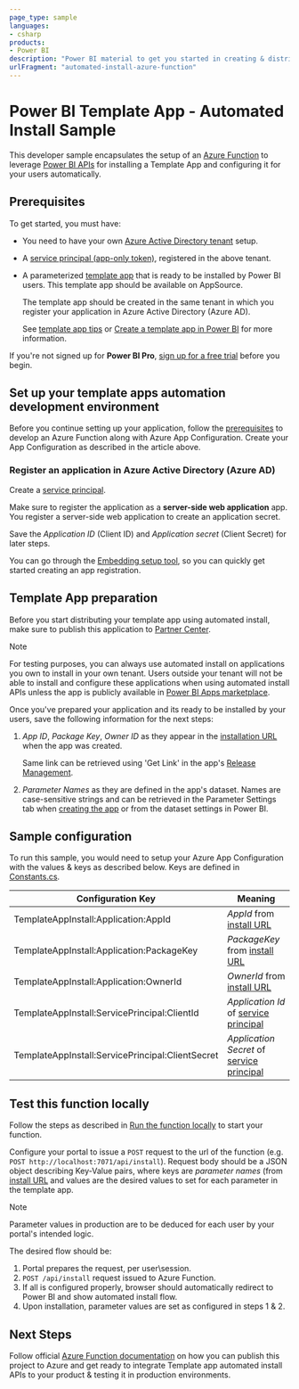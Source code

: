 ```yaml
---
page_type: sample
languages:
- csharp
products:
- Power BI
description: "Power BI material to get you started in creating & distributing template apps"
urlFragment: "automated-install-azure-function"
---
```


# Power BI Template App - Automated Install Sample

This developer sample encapsulates the setup of an [Azure Function](https://docs.microsoft.com/en-us/azure/azure-functions/functions-overview) to leverage [Power BI APIs](https://docs.microsoft.com/en-us/rest/api/power-bi/) for installing a Template App and configuring it for your users automatically.

## Prerequisites
To get started, you must have:

* You need to have your own [Azure Active Directory tenant](https://docs.microsoft.com/en-us/power-bi/developer/embedded/create-an-azure-active-directory-tenant) setup.
* A [service principal (app-only token)](https://docs.microsoft.com/en-us/power-bi/developer/embedded/embed-service-principal), registered in the above tenant.
* A parameterized [template app](https://docs.microsoft.com/en-us/power-bi/connect-data/service-template-apps-overview) that is ready to be installed by Power BI users. This template app should be available on AppSource.

    The template app should be created in the same tenant in which you register your application in Azure Active Directory (Azure AD).

    See [template app tips](https://docs.microsoft.com/en-us/power-bi/connect-data/service-template-apps-tips.md) or [Create a template app in Power BI](https://docs.microsoft.com/en-us/power-bi/connect-data/service-template-apps-create) for more information.

If you're not signed up for **Power BI Pro**, [sign up for a free trial](https://powerbi.microsoft.com/pricing/) before you begin.

## Set up your template apps automation development environment

Before you continue setting up your application, follow the [prerequisites](https://docs.microsoft.com/en-us/azure/azure-app-configuration/quickstart-azure-functions-csharp) to develop an Azure Function along with Azure App Configuration. Create your App Configuration as described in the article above.

### Register an application in Azure Active Directory (Azure AD)

Create a [service principal](https://docs.microsoft.com/en-us/power-bi/developer/embedded/embed-service-principal).

Make sure to register the application as a **server-side web application** app. You register a server-side web application to create an application secret.

Save the *Application ID* (Client ID) and *Application secret* (Client Secret) for later steps.

You can go through the [Embedding setup tool](https://aka.ms/embedsetup/AppOwnsData), so you can quickly get started creating an app registration.

## Template App preparation

Before you start distributing your template app using automated install, make sure to publish this application to [Partner Center](https://docs.microsoft.com/en-us/azure/marketplace/partner-center-portal/create-power-bi-app-offer).

> [!Note]
> For testing purposes, you can always use automated install on applications you own to install in your own tenant. Users outside your tenant will not be able to install and configure these applications when using automated install APIs unless the app is publicly available in [Power BI Apps marketplace](https://app.powerbi.com/getdata/services).

Once you've prepared your application and its ready to be installed by your users, save the following information for the next steps:

1. *App ID*, *Package Key*, *Owner ID* as they appear in the [installation URL](https://docs.microsoft.com/en-us/power-bi/connect-data/service-template-apps-create) when the app was created.

    Same link can be retrieved using 'Get Link' in the app's [Release Management](https://docs.microsoft.com/en-us/power-bi/connect-data/service-template-apps-create#manage-the-template-app-release).

2. *Parameter Names* as they are defined in the app's dataset.
    Names are case-sensitive strings and can be retrieved in the Parameter Settings tab when [creating the app](https://docs.microsoft.com/en-us/power-bi/connect-data/service-template-apps-create#manage-the-template-app-release) or from the dataset settings in Power BI.

## Sample configuration

To run this sample, you would need to setup your Azure App Configuration with the values & keys as described below. Keys are defined in [Constants.cs](./InstallTemplateApp/Constants.cs).

<center>

| Configuration Key | Meaning           |
|---------------    |-------------------|
| TemplateAppInstall:Application:AppId | *AppId* from [install URL](#Template-App-Preparation) |
| TemplateAppInstall:Application:PackageKey | *PackageKey* from [install URL](#Template-App-Preparation) |
| TemplateAppInstall:Application:OwnerId | *OwnerId* from [install URL](#Template-App-Preparation) |
| TemplateAppInstall:ServicePrincipal:ClientId | *Application Id* of [service principal](#Register-an-application-in-Azure-Active-Directory-(Azure-AD)) |
| TemplateAppInstall:ServicePrincipal:ClientSecret | *Application Secret* of [service principal](#Register-an-application-in-Azure-Active-Directory-(Azure-AD)) |

</center>

## Test this function locally

Follow the steps as described in [Run the function locally](https://docs.microsoft.com/en-us/azure/azure-functions/functions-create-your-first-function-visual-studio#run-the-function-locally) to start your function.

Configure your portal to issue a ```POST``` request to the url of the function (e.g. ```POST http://localhost:7071/api/install```). Request body should be a JSON object describing Key-Value pairs, where keys are *parameter names* (from [install URL](#Template-App-Preparation) and values are the desired values to set for each parameter in the template app.

>[!Note]
> Parameter values in production are to be deduced for each user by your portal's intended logic.

The desired flow should be:

1. Portal prepares the request, per user\session.
2. ```POST /api/install``` request issued to Azure Function.
3. If all is configured properly, browser should automatically redirect to Power BI and show automated install flow.
4. Upon installation, parameter values are set as configured in steps 1 & 2.

## Next Steps

Follow official [Azure Function documentation](https://docs.microsoft.com/en-us/azure/azure-functions/functions-create-your-first-function-visual-studio#publish-the-project-to-azure) on how you can publish this project to Azure and get ready to integrate Template app automated install APIs to your product & testing it in production environments.
